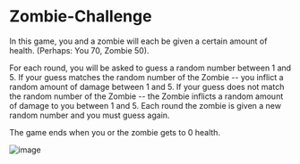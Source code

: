 # Zombie-Challenge

In this game, you and a zombie will each be given a certain amount of health. (Perhaps: You 70, Zombie 50).

For each round, you will be asked to guess a random number between 1 and 5. If your guess matches the random number of the Zombie -- you inflict a random amount of damage between 1 and 5. If your guess does not match the random number of the Zombie -- the Zombie inflicts a random amount of damage to you between 1 and 5. Each round the zombie is given a new random number and you must guess again.

The game ends when you or the zombie gets to 0 health.

![image](https://user-images.githubusercontent.com/76260442/166558117-767954b7-bf51-4812-9d1a-63ee2f8ee4b1.png)

